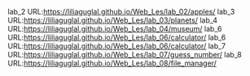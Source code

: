 lab_2  URL:https://liliaguglal.github.io/Web_Les/lab_02/apples/
lab_3  URL:https://liliaguglal.github.io/Web_Les/lab_03/planets/
lab_4  URL:https://liliaguglal.github.io/Web_Les/lab_04/museum/
lab_6  URL:https://liliaguglal.github.io/Web_Les/lab_06/calculator/
lab_6  URL:https://liliaguglal.github.io/Web_Les/lab_06/calculator/
lab_7  URL:https://liliaguglal.github.io/Web_Les/lab_07/guess_number/
lab_8  URL:https://liliaguglal.github.io/Web_Les/lab_08/file_manager/
